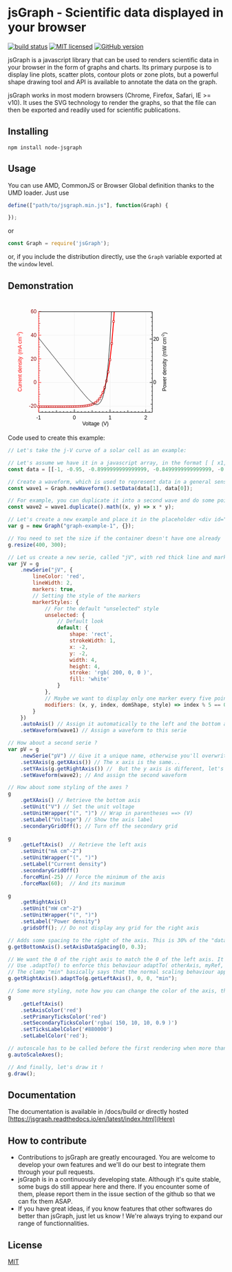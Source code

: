 # jsGraph - Scientific data displayed in your browser

  [![build status][travis-image]][travis-url] [![MIT licensed](https://img.shields.io/badge/license-MIT-blue.svg)](https://raw.githubusercontent.com/NPellet/jsGraph/master/LICENSE) [![GitHub version](https://badge.fury.io/gh/NPellet%2FjsGraph.svg)](https://badge.fury.io/gh/NPellet%2FjsGraph)


jsGraph is a javascript library that can be used to renders scientific data in your browser in the form of graphs and charts. Its primary purpose is to display line plots, scatter plots, contour plots or zone plots, but a powerful shape drawing tool and API is available to annotate the data on the graph.

jsGraph works in most modern browsers (Chrome, Firefox, Safari, IE >= v10). It uses the SVG technology to render the graphs, so that the file can then be exported and readily used for scientific publications.

## Installing

```npm install node-jsgraph``` 

## Usage

You can use AMD, CommonJS or Browser Global definition thanks to the UMD loader. Just use

```javascript 
define(["path/to/jsgraph.min.js"], function(Graph) {

});
```
or 

```javascript 
const Graph = require('jsGraph');
```

or, if you include the distribution directly, use the ```Graph``` variable exported at the ```window``` level.

## Demonstration

<svg xmlns:xlink="http://www.w3.org/1999/xlink" xmlns="http://www.w3.org/2000/svg" font-family="Myriad Pro, Helvetica, Arial" font-size="12" data-jsgraph-version="v2.2.39" tabindex="0" width="400" height="300"><defs><clipPath id="_clipplot8c048420-4267-40c1-a29a-6ff44050b951" clipPathUnits="userSpaceOnUse"><rect y="0" x="51.34375" width="264.30859375" height="233"></rect></clipPath><marker viewBox="0 0 10 10" id="arrow8c048420-4267-40c1-a29a-6ff44050b951" refX="6" refY="5" markerUnits="strokeWidth" markerWidth="8" markerHeight="6" orient="auto"><path d="M 0 0 L 10 5 L 0 10 z"></path></marker><marker viewBox="0 0 6 8" id="horionzalsplit_8c048420-4267-40c1-a29a-6ff44050b951" refX="3" refY="4" markerUnits="strokeWidth" markerWidth="6" markerHeight="8"><line x1="0" y1="8" x2="6" y2="0" stroke="black"></line></marker><marker viewBox="0 0 8 6" id="verticalsplit_8c048420-4267-40c1-a29a-6ff44050b951" refX="4" refY="3" markerUnits="strokeWidth" markerWidth="8" markerHeight="6"><line x1="0" y1="0" x2="8" y2="6" stroke="black"></line></marker><marker viewBox="0 0 10 10" id="verticalline8c048420-4267-40c1-a29a-6ff44050b951" refX="0" refY="5" markerUnits="strokeWidth" markerWidth="20" markerHeight="10" orient="auto" stroke-width="1px"><path d="M 0 -10 L 0 10" stroke="black"></path></marker></defs><g><rect pointer-events="fill" fill="transparent" y="30" x="71.34375" width="264.30859375" height="233"></rect><text text-anchor="middle" y="20" x="200"></text><g transform="translate(20, 30)"><g><g><g><path shape-rendering="crispEdges" stroke="#f0f0f0" stroke-width="1" stroke-opacity="undefined" clip-path="url(#_clipplot8c048420-4267-40c1-a29a-6ff44050b951)" d=""></path><path shape-rendering="crispEdges" stroke="#f0f0f0" stroke-width="1" stroke-opacity="undefined" clip-path="url(#_clipplot8c048420-4267-40c1-a29a-6ff44050b951)" d=""></path><path shape-rendering="crispEdges" stroke="#f0f0f0" stroke-width="1" stroke-opacity="undefined" clip-path="url(#_clipplot8c048420-4267-40c1-a29a-6ff44050b951)" d=""></path></g><g><path shape-rendering="crispEdges" stroke="#f0f0f0" stroke-width="1" stroke-opacity="undefined" clip-path="url(#_clipplot8c048420-4267-40c1-a29a-6ff44050b951)" d="M 51.34375 0 L 51.34375 265M 134.32917974882258 0 L 134.32917974882258 265M 217.31460949764514 0 L 217.31460949764514 265M 300.3000392464677 0 L 300.3000392464677 265"></path><path shape-rendering="crispEdges" stroke="#f0f0f0" stroke-width="1" stroke-opacity="undefined" clip-path="url(#_clipplot8c048420-4267-40c1-a29a-6ff44050b951)" d="M 0 219.2941176470588 L 360 219.2941176470588M 0 164.47058823529412 L 360 164.47058823529412M 0 109.6470588235294 L 360 109.6470588235294M 0 54.823529411764724 L 360 54.823529411764724M 0 0 L 360 0"></path><path shape-rendering="crispEdges" stroke="#f0f0f0" stroke-width="1" stroke-opacity="undefined" clip-path="url(#_clipplot8c048420-4267-40c1-a29a-6ff44050b951)" d=""></path></g></g><g transform="translate(0 233)"><rect pointer-events="fill" fill="transparent"></rect><g><line y1="0" y2="-2" stroke="black" display="visible" x1="59.64229297488225" x2="59.64229297488225"></line><line y1="0" y2="-2" stroke="black" display="visible" x1="67.9408359497645" x2="67.9408359497645"></line><line y1="0" y2="-2" stroke="black" display="visible" x1="76.23937892464676" x2="76.23937892464676"></line><line y1="0" y2="-2" stroke="black" display="visible" x1="84.53792189952901" x2="84.53792189952901"></line><line y1="0" y2="-4" stroke="black" display="visible" x1="92.83646487441128" x2="92.83646487441128"></line><line y1="0" y2="-2" stroke="black" display="visible" x1="101.13500784929353" x2="101.13500784929353"></line><line y1="0" y2="-2" stroke="black" display="visible" x1="109.4335508241758" x2="109.4335508241758"></line><line y1="0" y2="-2" stroke="black" display="visible" x1="117.73209379905803" x2="117.73209379905803"></line><line y1="0" y2="-2" stroke="black" display="visible" x1="126.0306367739403" x2="126.0306367739403"></line><line y1="0" y2="-6" stroke="black" display="visible" x1="51.34375" x2="51.34375"></line><line y1="0" y2="-2" stroke="black" display="visible" x1="142.62772272370484" x2="142.62772272370484"></line><line y1="0" y2="-2" stroke="black" display="visible" x1="150.9262656985871" x2="150.9262656985871"></line><line y1="0" y2="-2" stroke="black" display="visible" x1="159.22480867346934" x2="159.22480867346934"></line><line y1="0" y2="-2" stroke="black" display="visible" x1="167.5233516483516" x2="167.5233516483516"></line><line y1="0" y2="-4" stroke="black" display="visible" x1="175.82189462323385" x2="175.82189462323385"></line><line y1="0" y2="-2" stroke="black" display="visible" x1="184.12043759811613" x2="184.12043759811613"></line><line y1="0" y2="-2" stroke="black" display="visible" x1="192.41898057299835" x2="192.41898057299835"></line><line y1="0" y2="-2" stroke="black" display="visible" x1="200.7175235478806" x2="200.7175235478806"></line><line y1="0" y2="-2" stroke="black" display="visible" x1="209.01606652276286" x2="209.01606652276286"></line><line y1="0" y2="-6" stroke="black" display="visible" x1="134.32917974882258" x2="134.32917974882258"></line><line y1="0" y2="-2" stroke="black" display="visible" x1="225.61315247252742" x2="225.61315247252742"></line><line y1="0" y2="-2" stroke="black" display="visible" x1="233.91169544740967" x2="233.91169544740967"></line><line y1="0" y2="-2" stroke="black" display="visible" x1="242.21023842229192" x2="242.21023842229192"></line><line y1="0" y2="-2" stroke="black" display="visible" x1="250.5087813971742" x2="250.5087813971742"></line><line y1="0" y2="-4" stroke="black" display="visible" x1="258.8073243720564" x2="258.8073243720564"></line><line y1="0" y2="-2" stroke="black" display="visible" x1="267.1058673469387" x2="267.1058673469387"></line><line y1="0" y2="-2" stroke="black" display="visible" x1="275.404410321821" x2="275.404410321821"></line><line y1="0" y2="-2" stroke="black" display="visible" x1="283.7029532967033" x2="283.7029532967033"></line><line y1="0" y2="-2" stroke="black" display="visible" x1="292.00149627158555" x2="292.00149627158555"></line><line y1="0" y2="-6" stroke="black" display="visible" x1="217.31460949764514" x2="217.31460949764514"></line><line y1="0" y2="-2" stroke="black" display="visible" x1="308.59858222135" x2="308.59858222135"></line><line y1="0" y2="-6" stroke="black" display="visible" x1="300.3000392464677" x2="300.3000392464677"></line></g><g><text y="8" text-anchor="middle" display="visible" x="51.34375" style="dominant-baseline: hanging;">-1</text><text y="8" text-anchor="middle" display="visible" x="134.32917974882258" style="dominant-baseline: hanging;">0</text><text y="8" text-anchor="middle" display="visible" x="217.31460949764514" style="dominant-baseline: hanging;">1</text><text y="8" text-anchor="middle" display="visible" x="300.3000392464677" style="dominant-baseline: hanging;">2</text></g><line stroke="black" shape-rendering="crispEdges" stroke-linecap="square" display="block" x1="51.34375" x2="315.65234375" y1="0" y2="0" marker-start="" marker-end=""></line><text text-anchor="middle" fill="undefined" style="display: initial;" x="183.498046875" y="22"><tspan style="dominant-baseline: hanging;">Voltage</tspan><tspan display="visible" dx="5" style="dominant-baseline: hanging;">(V)</tspan><tspan dx="6" display="none" style="dominant-baseline: hanging;"></tspan><tspan dy="-5" font-size="0.8em" display="none" style="dominant-baseline: hanging;"></tspan></text><g></g></g><g transform="translate( 51.34375 0 )"><rect pointer-events="fill" fill="transparent"></rect><g><line x1="0" x2="2" stroke="rgba( 150, 10, 10, 0.9 )" display="visible" y1="230.25882352941176" y2="230.25882352941176"></line><line x1="0" x2="2" stroke="rgba( 150, 10, 10, 0.9 )" display="visible" y1="224.7764705882353" y2="224.7764705882353"></line><line x1="0" x2="2" stroke="rgba( 150, 10, 10, 0.9 )" display="visible" y1="213.81176470588235" y2="213.81176470588235"></line><line x1="0" x2="2" stroke="rgba( 150, 10, 10, 0.9 )" display="visible" y1="208.32941176470587" y2="208.32941176470587"></line><line x1="0" x2="2" stroke="rgba( 150, 10, 10, 0.9 )" display="visible" y1="202.8470588235294" y2="202.8470588235294"></line><line x1="0" x2="2" stroke="rgba( 150, 10, 10, 0.9 )" display="visible" y1="197.36470588235295" y2="197.36470588235295"></line><line x1="0" x2="4" stroke="rgba( 150, 10, 10, 0.9 )" display="visible" y1="191.88235294117646" y2="191.88235294117646"></line><line x1="0" x2="2" stroke="rgba( 150, 10, 10, 0.9 )" display="visible" y1="186.4" y2="186.4"></line><line x1="0" x2="2" stroke="rgba( 150, 10, 10, 0.9 )" display="visible" y1="180.91764705882352" y2="180.91764705882352"></line><line x1="0" x2="2" stroke="rgba( 150, 10, 10, 0.9 )" display="visible" y1="175.43529411764706" y2="175.43529411764706"></line><line x1="0" x2="2" stroke="rgba( 150, 10, 10, 0.9 )" display="visible" y1="169.9529411764706" y2="169.9529411764706"></line><line x1="0" x2="6" stroke="red" display="visible" y1="219.2941176470588" y2="219.2941176470588"></line><line x1="0" x2="2" stroke="rgba( 150, 10, 10, 0.9 )" display="visible" y1="158.98823529411766" y2="158.98823529411766"></line><line x1="0" x2="2" stroke="rgba( 150, 10, 10, 0.9 )" display="visible" y1="153.50588235294117" y2="153.50588235294117"></line><line x1="0" x2="2" stroke="rgba( 150, 10, 10, 0.9 )" display="visible" y1="148.0235294117647" y2="148.0235294117647"></line><line x1="0" x2="2" stroke="rgba( 150, 10, 10, 0.9 )" display="visible" y1="142.54117647058823" y2="142.54117647058823"></line><line x1="0" x2="4" stroke="rgba( 150, 10, 10, 0.9 )" display="visible" y1="137.05882352941177" y2="137.05882352941177"></line><line x1="0" x2="2" stroke="rgba( 150, 10, 10, 0.9 )" display="visible" y1="131.57647058823528" y2="131.57647058823528"></line><line x1="0" x2="2" stroke="rgba( 150, 10, 10, 0.9 )" display="visible" y1="126.09411764705882" y2="126.09411764705882"></line><line x1="0" x2="2" stroke="rgba( 150, 10, 10, 0.9 )" display="visible" y1="120.61176470588235" y2="120.61176470588235"></line><line x1="0" x2="2" stroke="rgba( 150, 10, 10, 0.9 )" display="visible" y1="115.12941176470589" y2="115.12941176470589"></line><line x1="0" x2="6" stroke="red" display="visible" y1="164.47058823529412" y2="164.47058823529412"></line><line x1="0" x2="2" stroke="rgba( 150, 10, 10, 0.9 )" display="visible" y1="104.16470588235293" y2="104.16470588235293"></line><line x1="0" x2="2" stroke="rgba( 150, 10, 10, 0.9 )" display="visible" y1="98.68235294117648" y2="98.68235294117648"></line><line x1="0" x2="2" stroke="rgba( 150, 10, 10, 0.9 )" display="visible" y1="93.20000000000002" y2="93.20000000000002"></line><line x1="0" x2="2" stroke="rgba( 150, 10, 10, 0.9 )" display="visible" y1="87.71764705882353" y2="87.71764705882353"></line><line x1="0" x2="4" stroke="rgba( 150, 10, 10, 0.9 )" display="visible" y1="82.23529411764704" y2="82.23529411764704"></line><line x1="0" x2="2" stroke="rgba( 150, 10, 10, 0.9 )" display="visible" y1="76.75294117647061" y2="76.75294117647061"></line><line x1="0" x2="2" stroke="rgba( 150, 10, 10, 0.9 )" display="visible" y1="71.27058823529413" y2="71.27058823529413"></line><line x1="0" x2="2" stroke="rgba( 150, 10, 10, 0.9 )" display="visible" y1="65.78823529411764" y2="65.78823529411764"></line><line x1="0" x2="2" stroke="rgba( 150, 10, 10, 0.9 )" display="visible" y1="60.30588235294118" y2="60.30588235294118"></line><line x1="0" x2="6" stroke="red" display="visible" y1="109.6470588235294" y2="109.6470588235294"></line><line x1="0" x2="2" stroke="rgba( 150, 10, 10, 0.9 )" display="visible" y1="49.34117647058824" y2="49.34117647058824"></line><line x1="0" x2="2" stroke="rgba( 150, 10, 10, 0.9 )" display="visible" y1="43.85882352941175" y2="43.85882352941175"></line><line x1="0" x2="2" stroke="rgba( 150, 10, 10, 0.9 )" display="visible" y1="38.37647058823529" y2="38.37647058823529"></line><line x1="0" x2="2" stroke="rgba( 150, 10, 10, 0.9 )" display="visible" y1="32.894117647058835" y2="32.894117647058835"></line><line x1="0" x2="4" stroke="rgba( 150, 10, 10, 0.9 )" display="visible" y1="27.411764705882348" y2="27.411764705882348"></line><line x1="0" x2="2" stroke="rgba( 150, 10, 10, 0.9 )" display="visible" y1="21.92941176470589" y2="21.92941176470589"></line><line x1="0" x2="2" stroke="rgba( 150, 10, 10, 0.9 )" display="visible" y1="16.447058823529403" y2="16.447058823529403"></line><line x1="0" x2="2" stroke="rgba( 150, 10, 10, 0.9 )" display="visible" y1="10.964705882352945" y2="10.964705882352945"></line><line x1="0" x2="2" stroke="rgba( 150, 10, 10, 0.9 )" display="visible" y1="5.482352941176487" y2="5.482352941176487"></line><line x1="0" x2="6" stroke="red" display="visible" y1="54.823529411764724" y2="54.823529411764724"></line><line x1="0" x2="6" stroke="red" display="visible" y1="0" y2="0"></line></g><g><text x="-5" fill="#880000" text-anchor="end" display="visible" y="219.2941176470588" style="dominant-baseline: central;">-20</text><text x="-5" fill="#880000" text-anchor="end" display="visible" y="164.47058823529412" style="dominant-baseline: central;">0</text><text x="-5" fill="#880000" text-anchor="end" display="visible" y="109.6470588235294" style="dominant-baseline: central;">20</text><text x="-5" fill="#880000" text-anchor="end" display="visible" y="54.823529411764724" style="dominant-baseline: central;">40</text><text x="-5" fill="#880000" text-anchor="end" display="visible" y="0" style="dominant-baseline: central;">60</text></g><line stroke="red" shape-rendering="crispEdges" stroke-linecap="square" display="block" y1="233" y2="0" x1="0" x2="0" marker-start="" marker-end=""></line><text text-anchor="middle" transform="translate(-39.34375, 116.5) rotate(-90)" fill="red" dominant-baseline="auto"><tspan>Current density</tspan><tspan display="visible" dx="5">(mA cm<tspan dy="-5" font-size="0.7em">-2</tspan><tspan dy="5" font-size="1em">)</tspan></tspan><tspan dx="6" display="none"></tspan><tspan dy="-5" font-size="0.8em" display="none"></tspan></text><g></g></g><g transform="translate( 315.65234375 0 )"><rect pointer-events="fill" fill="transparent"></rect><g><line x1="0" x2="-2" stroke="black" display="visible" y1="224.92238222516366" y2="224.92238222516366"></line><line x1="0" x2="-4" stroke="black" display="visible" y1="214.84708322685208" y2="214.84708322685208"></line><line x1="0" x2="-2" stroke="black" display="visible" y1="204.77178422854047" y2="204.77178422854047"></line><line x1="0" x2="-2" stroke="black" display="visible" y1="194.6964852302289" y2="194.6964852302289"></line><line x1="0" x2="-2" stroke="black" display="visible" y1="184.6211862319173" y2="184.6211862319173"></line><line x1="0" x2="-2" stroke="black" display="visible" y1="174.54588723360573" y2="174.54588723360573"></line><line x1="0" x2="-2" stroke="black" display="visible" y1="154.39528923698253" y2="154.39528923698253"></line><line x1="0" x2="-2" stroke="black" display="visible" y1="144.31999023867093" y2="144.31999023867093"></line><line x1="0" x2="-2" stroke="black" display="visible" y1="134.24469124035934" y2="134.24469124035934"></line><line x1="0" x2="-2" stroke="black" display="visible" y1="124.16939224204776" y2="124.16939224204776"></line><line x1="0" x2="-4" stroke="black" display="visible" y1="114.09409324373618" y2="114.09409324373618"></line><line x1="0" x2="-2" stroke="black" display="visible" y1="104.01879424542457" y2="104.01879424542457"></line><line x1="0" x2="-2" stroke="black" display="visible" y1="93.94349524711299" y2="93.94349524711299"></line><line x1="0" x2="-2" stroke="black" display="visible" y1="83.86819624880138" y2="83.86819624880138"></line><line x1="0" x2="-2" stroke="black" display="visible" y1="73.7928972504898" y2="73.7928972504898"></line><line x1="0" x2="-6" stroke="black" display="visible" y1="164.47058823529414" y2="164.47058823529414"></line><line x1="0" x2="-2" stroke="black" display="visible" y1="53.64229925386664" y2="53.64229925386664"></line><line x1="0" x2="-2" stroke="black" display="visible" y1="43.56700025555503" y2="43.56700025555503"></line><line x1="0" x2="-2" stroke="black" display="visible" y1="33.49170125724345" y2="33.49170125724345"></line><line x1="0" x2="-2" stroke="black" display="visible" y1="23.416402258931868" y2="23.416402258931868"></line><line x1="0" x2="-4" stroke="black" display="visible" y1="13.341103260620258" y2="13.341103260620258"></line><line x1="0" x2="-2" stroke="black" display="visible" y1="3.265804262308677" y2="3.265804262308677"></line><line x1="0" x2="-6" stroke="black" display="visible" y1="63.71759825217822" y2="63.71759825217822"></line></g><g><text x="2" text-anchor="start" display="visible" y="164.47058823529414" style="dominant-baseline: central;">0</text><text x="2" text-anchor="start" display="visible" y="63.71759825217822" style="dominant-baseline: central;">20</text></g><line stroke="black" shape-rendering="crispEdges" stroke-linecap="square" display="block" y1="233" y2="0" x1="0" x2="0" marker-start="" marker-end=""></line><text text-anchor="middle" transform="translate(32.34765625, 116.5) rotate(-90)" fill="undefined" dominant-baseline="auto"><tspan>Power density</tspan><tspan display="visible" dx="5">(mW cm<tspan dy="-5" font-size="0.7em">-2</tspan><tspan dy="5" font-size="1em">)</tspan></tspan><tspan dx="6" display="none"></tspan><tspan dy="-5" font-size="0.8em" display="none"></tspan></text><g></g></g></g><g><g data-layer="1"><g><g><g><path stroke="red" stroke-width="2" fill="none" d="M 51.2 220.60000000000002 L 55.400000000000006 220.60000000000002 L 59.6 220.60000000000002 L 63.6 220.60000000000002 L 67.8 220.60000000000002 L 72 220.60000000000002 L 76.2 220.60000000000002 L 80.2 220.60000000000002 L 84.4 220.60000000000002 L 88.60000000000001 220.60000000000002 L 92.80000000000001 220.60000000000002 L 96.80000000000001 220.60000000000002 L 101 220.60000000000002 L 105.2 220.60000000000002 L 109.4 220.60000000000002 L 113.4 220.60000000000002 L 117.60000000000001 220.4 L 121.80000000000001 220.4 L 126 220.4 L 130 220.4 L 134.20000000000002 220.20000000000002 L 138.4 220.20000000000002 L 142.6 220 L 146.6 219.8 L 150.8 219.60000000000002 L 155 219.4 L 159.20000000000002 219 L 163.20000000000002 218.4 L 167.4 217.60000000000002 L 171.60000000000002 216.60000000000002 L 175.8 215.20000000000002 L 179.8 213.20000000000002 L 184 210.60000000000002 L 188.20000000000002 207.20000000000002 L 192.4 202.60000000000002 L 196.4 196.20000000000002 L 200.60000000000002 187.8 L 204.8 176.20000000000002 L 209 160.8 L 213 140 L 217.20000000000002 112 L 221.4 74.2 L 225.60000000000002 23 L 227 0 "></path></g><circle fill="black" r="3" display="none"></circle><g></g><rect fill="white"></rect><text></text><g><g data-shapeid="0" transform="translate(51.2, 220.60000000000002)"><rect r="3" stroke="rgb( 200, 0, 0 )" fill="white" strokeWidth="1" x="-2" y="-2" width="4" height="4"></rect></g><g data-shapeid="1" transform="translate(55.400000000000006, 220.60000000000002)"><rect r="3" stroke="rgb( 200, 0, 0 )" fill="white" strokeWidth="1" x="-2" y="-2" width="4" height="4"></rect></g><g data-shapeid="2" transform="translate(59.6, 220.60000000000002)"><rect r="3" stroke="rgb( 200, 0, 0 )" fill="white" strokeWidth="1" x="-2" y="-2" width="4" height="4"></rect></g><g data-shapeid="3" transform="translate(63.6, 220.60000000000002)"><rect r="3" stroke="rgb( 200, 0, 0 )" fill="white" strokeWidth="1" x="-2" y="-2" width="4" height="4"></rect></g><g data-shapeid="4" transform="translate(67.8, 220.60000000000002)"><rect r="3" stroke="rgb( 200, 0, 0 )" fill="white" strokeWidth="1" x="-2" y="-2" width="4" height="4"></rect></g><g data-shapeid="5" transform="translate(72, 220.60000000000002)"><rect r="3" stroke="rgb( 200, 0, 0 )" fill="white" strokeWidth="1" x="-2" y="-2" width="4" height="4"></rect></g><g data-shapeid="6" transform="translate(76.2, 220.60000000000002)"><rect r="3" stroke="rgb( 200, 0, 0 )" fill="white" strokeWidth="1" x="-2" y="-2" width="4" height="4"></rect></g><g data-shapeid="7" transform="translate(80.2, 220.60000000000002)"><rect r="3" stroke="rgb( 200, 0, 0 )" fill="white" strokeWidth="1" x="-2" y="-2" width="4" height="4"></rect></g><g data-shapeid="8" transform="translate(84.4, 220.60000000000002)"><rect r="3" stroke="rgb( 200, 0, 0 )" fill="white" strokeWidth="1" x="-2" y="-2" width="4" height="4"></rect></g><g data-shapeid="9" transform="translate(88.60000000000001, 220.60000000000002)"><rect r="3" stroke="rgb( 200, 0, 0 )" fill="white" strokeWidth="1" x="-2" y="-2" width="4" height="4"></rect></g><g data-shapeid="10" transform="translate(92.80000000000001, 220.60000000000002)"><rect r="3" stroke="rgb( 200, 0, 0 )" fill="white" strokeWidth="1" x="-2" y="-2" width="4" height="4"></rect></g><g data-shapeid="11" transform="translate(96.80000000000001, 220.60000000000002)"><rect r="3" stroke="rgb( 200, 0, 0 )" fill="white" strokeWidth="1" x="-2" y="-2" width="4" height="4"></rect></g><g data-shapeid="12" transform="translate(101, 220.60000000000002)"><rect r="3" stroke="rgb( 200, 0, 0 )" fill="white" strokeWidth="1" x="-2" y="-2" width="4" height="4"></rect></g><g data-shapeid="13" transform="translate(105.2, 220.60000000000002)"><rect r="3" stroke="rgb( 200, 0, 0 )" fill="white" strokeWidth="1" x="-2" y="-2" width="4" height="4"></rect></g><g data-shapeid="14" transform="translate(109.4, 220.60000000000002)"><rect r="3" stroke="rgb( 200, 0, 0 )" fill="white" strokeWidth="1" x="-2" y="-2" width="4" height="4"></rect></g><g data-shapeid="15" transform="translate(113.4, 220.60000000000002)"><rect r="3" stroke="rgb( 200, 0, 0 )" fill="white" strokeWidth="1" x="-2" y="-2" width="4" height="4"></rect></g><g data-shapeid="16" transform="translate(117.60000000000001, 220.4)"><rect r="3" stroke="rgb( 200, 0, 0 )" fill="white" strokeWidth="1" x="-2" y="-2" width="4" height="4"></rect></g><g data-shapeid="17" transform="translate(121.80000000000001, 220.4)"><rect r="3" stroke="rgb( 200, 0, 0 )" fill="white" strokeWidth="1" x="-2" y="-2" width="4" height="4"></rect></g><g data-shapeid="18" transform="translate(126, 220.4)"><rect r="3" stroke="rgb( 200, 0, 0 )" fill="white" strokeWidth="1" x="-2" y="-2" width="4" height="4"></rect></g><g data-shapeid="19" transform="translate(130, 220.4)"><rect r="3" stroke="rgb( 200, 0, 0 )" fill="white" strokeWidth="1" x="-2" y="-2" width="4" height="4"></rect></g><g data-shapeid="20" transform="translate(134.20000000000002, 220.20000000000002)"><rect r="3" stroke="rgb( 200, 0, 0 )" fill="white" strokeWidth="1" x="-2" y="-2" width="4" height="4"></rect></g><g data-shapeid="21" transform="translate(138.4, 220.20000000000002)"><rect r="3" stroke="rgb( 200, 0, 0 )" fill="white" strokeWidth="1" x="-2" y="-2" width="4" height="4"></rect></g><g data-shapeid="22" transform="translate(142.6, 220)"><rect r="3" stroke="rgb( 200, 0, 0 )" fill="white" strokeWidth="1" x="-2" y="-2" width="4" height="4"></rect></g><g data-shapeid="23" transform="translate(146.6, 219.8)"><rect r="3" stroke="rgb( 200, 0, 0 )" fill="white" strokeWidth="1" x="-2" y="-2" width="4" height="4"></rect></g><g data-shapeid="24" transform="translate(150.8, 219.60000000000002)"><rect r="3" stroke="rgb( 200, 0, 0 )" fill="white" strokeWidth="1" x="-2" y="-2" width="4" height="4"></rect></g><g data-shapeid="25" transform="translate(155, 219.4)"><rect r="3" stroke="rgb( 200, 0, 0 )" fill="white" strokeWidth="1" x="-2" y="-2" width="4" height="4"></rect></g><g data-shapeid="26" transform="translate(159.20000000000002, 219)"><rect r="3" stroke="rgb( 200, 0, 0 )" fill="white" strokeWidth="1" x="-2" y="-2" width="4" height="4"></rect></g><g data-shapeid="27" transform="translate(163.20000000000002, 218.4)"><rect r="3" stroke="rgb( 200, 0, 0 )" fill="white" strokeWidth="1" x="-2" y="-2" width="4" height="4"></rect></g><g data-shapeid="28" transform="translate(167.4, 217.60000000000002)"><rect r="3" stroke="rgb( 200, 0, 0 )" fill="white" strokeWidth="1" x="-2" y="-2" width="4" height="4"></rect></g><g data-shapeid="29" transform="translate(171.60000000000002, 216.60000000000002)"><rect r="3" stroke="rgb( 200, 0, 0 )" fill="white" strokeWidth="1" x="-2" y="-2" width="4" height="4"></rect></g><g data-shapeid="30" transform="translate(175.8, 215.20000000000002)"><rect r="3" stroke="rgb( 200, 0, 0 )" fill="white" strokeWidth="1" x="-2" y="-2" width="4" height="4"></rect></g><g data-shapeid="31" transform="translate(179.8, 213.20000000000002)"><rect r="3" stroke="rgb( 200, 0, 0 )" fill="white" strokeWidth="1" x="-2" y="-2" width="4" height="4"></rect></g><g data-shapeid="32" transform="translate(184, 210.60000000000002)"><rect r="3" stroke="rgb( 200, 0, 0 )" fill="white" strokeWidth="1" x="-2" y="-2" width="4" height="4"></rect></g><g data-shapeid="33" transform="translate(188.20000000000002, 207.20000000000002)"><rect r="3" stroke="rgb( 200, 0, 0 )" fill="white" strokeWidth="1" x="-2" y="-2" width="4" height="4"></rect></g><g data-shapeid="34" transform="translate(192.4, 202.60000000000002)"><rect r="3" stroke="rgb( 200, 0, 0 )" fill="white" strokeWidth="1" x="-2" y="-2" width="4" height="4"></rect></g><g data-shapeid="35" transform="translate(196.4, 196.20000000000002)"><rect r="3" stroke="rgb( 200, 0, 0 )" fill="white" strokeWidth="1" x="-2" y="-2" width="4" height="4"></rect></g><g data-shapeid="36" transform="translate(200.60000000000002, 187.8)"><rect r="3" stroke="rgb( 200, 0, 0 )" fill="white" strokeWidth="1" x="-2" y="-2" width="4" height="4"></rect></g><g data-shapeid="37" transform="translate(204.8, 176.20000000000002)"><rect r="3" stroke="rgb( 200, 0, 0 )" fill="white" strokeWidth="1" x="-2" y="-2" width="4" height="4"></rect></g><g data-shapeid="38" transform="translate(209, 160.8)"><rect r="3" stroke="rgb( 200, 0, 0 )" fill="white" strokeWidth="1" x="-2" y="-2" width="4" height="4"></rect></g><g data-shapeid="39" transform="translate(213, 140)"><rect r="3" stroke="rgb( 200, 0, 0 )" fill="white" strokeWidth="1" x="-2" y="-2" width="4" height="4"></rect></g><g data-shapeid="40" transform="translate(217.20000000000002, 112)"><rect r="3" stroke="rgb( 200, 0, 0 )" fill="white" strokeWidth="1" x="-2" y="-2" width="4" height="4"></rect></g><g data-shapeid="41" transform="translate(221.4, 74.2)"><rect r="3" stroke="rgb( 200, 0, 0 )" fill="white" strokeWidth="1" x="-2" y="-2" width="4" height="4"></rect></g><g data-shapeid="42" transform="translate(225.60000000000002, 23)"><rect r="3" stroke="rgb( 200, 0, 0 )" fill="white" strokeWidth="1" x="-2" y="-2" width="4" height="4"></rect></g></g></g><g><g></g><g><path stroke="black" stroke-width="1" fill="none" d="M 51.2 61.2 L 55.400000000000006 66.2 L 59.6 71.4 L 63.6 76.60000000000001 L 67.8 81.80000000000001 L 72 87 L 76.2 92 L 80.2 97.2 L 84.4 102.4 L 88.60000000000001 107.60000000000001 L 92.80000000000001 112.80000000000001 L 96.80000000000001 118 L 101 123 L 105.2 128.20000000000002 L 109.4 133.4 L 113.4 138.6 L 117.60000000000001 143.8 L 121.80000000000001 149 L 126 154 L 130 159.20000000000002 L 134.20000000000002 164.4 L 138.4 169.60000000000002 L 142.6 174.60000000000002 L 146.6 179.60000000000002 L 150.8 184.60000000000002 L 155 189.60000000000002 L 159.20000000000002 194.4 L 163.20000000000002 199 L 167.4 203.4 L 171.60000000000002 207.4 L 175.8 211 L 179.8 213.8 L 184 215.4 L 188.20000000000002 215.60000000000002 L 192.4 213.4 L 196.4 208.20000000000002 L 200.60000000000002 198.8 L 204.8 183 L 209 158.60000000000002 L 213 122 L 217.20000000000002 68 L 220.8 0 "></path></g><circle fill="black" r="3" display="none"></circle><g></g><rect fill="white"></rect><text></text></g></g><g></g></g></g><line stroke="black" shape-rendering="crispEdges" stroke-linecap="square" display="block" x1="51.34375" x2="315.65234375" y1="0" y2="0"></line><line stroke="black" shape-rendering="crispEdges" stroke-linecap="square" display="none"></line><line stroke="black" shape-rendering="crispEdges" stroke-linecap="square" display="none"></line><line stroke="black" shape-rendering="crispEdges" stroke-linecap="square" display="none"></line></g></g></svg>

Code used to create this example:

```javascript
// Let's take the j-V curve of a solar cell as an example:

// Let's assume we have it in a javascript array, in the format [ [ x1, x2, ... xn ], [ y1, y2, ... yn ] ]
const data = [[-1, -0.95, -0.8999999999999999, -0.8499999999999999, -0.7999999999999998, -0.7499999999999998, -0.6999999999999997, -0.6499999999999997, -0.5999999999999996, -0.5499999999999996, -0.4999999999999996, -0.4499999999999996, -0.39999999999999963, -0.34999999999999964, -0.29999999999999966, -0.24999999999999967, -0.19999999999999968, -0.1499999999999997, -0.09999999999999969, -0.049999999999999684, 3.191891195797325e-16, 0.05000000000000032, 0.10000000000000032, 0.15000000000000033, 0.20000000000000034, 0.25000000000000033, 0.3000000000000003, 0.3500000000000003, 0.4000000000000003, 0.4500000000000003, 0.5000000000000003, 0.5500000000000004, 0.6000000000000004, 0.6500000000000005, 0.7000000000000005, 0.7500000000000006, 0.8000000000000006, 0.8500000000000006, 0.9000000000000007, 0.9500000000000007, 1.0000000000000007, 1.0500000000000007, 1.1000000000000008, 1.1500000000000008, 1.2000000000000008, 1.2500000000000009, 1.300000000000001, 1.350000000000001, 1.40000000000000, 1.450000000000001], [-20.499747544838275, -20.499659532985874, -20.499540838115898, -20.49938076340126, -20.499164882847428, -20.4988737412163, -20.498481100712695, -20.497951576424207, -20.497237447419362, -20.49627435611903, -20.494975508366757, -20.493223851506187, -20.490861525550883, -20.48767563678195, -20.483379071684652, -20.477584622168607, -20.469770090226536, -20.45923122725008, -20.44501826687575, -20.425850331676905, -20.4, -20.365137630064282, -20.318121411753218, -20.25471422548477, -20.16920179137358, -20.053877696141516, -19.89834888820463, -19.68859905188818, -19.405725451695528, -19.024235410553235, -18.509748899999998, -17.81590019886833, -16.88015939675398, -15.618197174567083, -13.916285014032407, -11.621045940111184, -8.52563212933044, -4.351083704794043, 1.2788112346498295, 8.87142097487483, 19.11099441051224, 32.920325817120975, 51.543917424350724, 76.66013443300987, 110.53245992908506, 156.21348084543214, 217.8199882640481, 300.90398420341603, 412.9530301645426, 564.065029038078]];;

// Create a waveform, which is used to represent data in a general sense. It has also a few cool tricks
const wave1 = Graph.newWaveform().setData(data[1], data[0]);

// For example, you can duplicate it into a second wave and do some point-to-point mathematics, in this case calculate the power density
const wave2 = wave1.duplicate().math((x, y) => x * y);

// Let's create a new example and place it in the placeholder <div id="graph-example-1" />
var g = new Graph("graph-example-1", {});

// You need to set the size if the container doesn't have one already
g.resize(400, 300);

// Let us create a new serie, called "jV", with red thick line and markers
var jV = g
    .newSerie("jV", {
        lineColor: 'red',
        lineWidth: 2,
        markers: true,
        // Setting the style of the markers
        markerStyles: {
            // For the default "unselected" style
            unselected: {
                // Default look
                default: {
                    shape: 'rect',
                    strokeWidth: 1,
                    x: -2,
                    y: -2,
                    width: 4,
                    height: 4,
                    stroke: 'rgb( 200, 0, 0 )',
                    fill: 'white'
                }
            },
            // Maybe we want to display only one marker every five points. Nothing easier !
            modifiers: (x, y, index, domShape, style) => index % 5 == 0 ? style : false
        }
    })
    .autoAxis() // Assign it automatically to the left and the bottom axis (which are created by default if they don't exist)
    .setWaveform(wave1) // Assign a waveform to this serie

// How about a second serie ?
var pV = g
    .newSerie("pV") // Give it a unique name, otherwise you'll overwrite the first one
    .setXAxis(g.getXAxis()) // The x axis is the same...
    .setYAxis(g.getRightAxis()) //  But the y axis is different, let's get the first right axis (created by default)
    .setWaveform(wave2); // And assign the second waveform

// How about some styling of the axes ?
g
    .getXAxis() // Retrieve the bottom axis
    .setUnit("V") // Set the unit voltage
    .setUnitWrapper("(", ")") // Wrap in parentheses ==> (V)
    .setLabel("Voltage") // Show the axis label
    .secondaryGridOff(); // Turn off the secondary grid

g
    .getLeftAxis()  // Retrieve the left axis
    .setUnit("mA cm^-2")
    .setUnitWrapper("(", ")")
    .setLabel("Current density")
    .secondaryGridOff()
    .forceMin(-25) // Force the minimum of the axis
    .forceMax(60);  // And its maximum

g
    .getRightAxis()
    .setUnit("mW cm^-2")
    .setUnitWrapper("(", ")")
    .setLabel("Power density")
    .gridsOff(); // Do not display any grid for the right axis

// Adds some spacing to the right of the axis. This is 30% of the "data width" of the axis (which is the max value - the min value for all series sharing this axis)
g.getBottomAxis().setAxisDataSpacing(0, 0.3);

// We want the 0 of the right axis to match the 0 of the left axis. It's much more natural like that
// Use .adaptTo() to enforce this behaviour adaptTo( otherAxis, myRef, otherRef, clamp )
// The clamp "min" basically says that the normal scaling behaviour applies to the 0 and to the min value of the axis. The max value is therefore the one calculated as a function of the master axis (the left one)
g.getRightAxis().adaptTo(g.getLeftAxis(), 0, 0, "min");

// Some more styling, note how you can change the color of the axis, the ticks, the tick labels and the axis label
g
    .getLeftAxis()
    .setAxisColor('red')
    .setPrimaryTicksColor('red')
    .setSecondaryTicksColor('rgba( 150, 10, 10, 0.9 )')
    .setTicksLabelColor('#880000')
    .setLabelColor('red');

// autoscale has to be called before the first rendering when more than one serie was added
g.autoScaleAxes();

// And finally, let's draw it !
g.draw();
```

## Documentation

The documentation is available in /docs/build or directly hosted [https://jsgraph.readthedocs.io/en/latest/index.html](Here)

## How to contribute
- Contributions to jsGraph are greatly encouraged. You are welcome to develop your own features and we'll do our best to integrate them through your pull requests.
- jsGraph is in a continuously developing state. Although it's quite stable, some bugs do still appear here and there. If you encounter some of them, please report them in the issue section of the github so that we can fix them ASAP.
- If you have great ideas, if you know features that other softwares do better than jsGraph, just let us know ! We're always trying to expand our range of functionnalities.


## License

  [MIT](./LICENSE)
  

[travis-image]: https://img.shields.io/travis/NPellet/jsGraph/master.svg?style=flat-square
[travis-url]: https://travis-ci.org/NPellet/jsGraph
